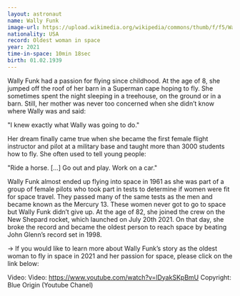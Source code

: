 ```yaml
---
layout: astronaut
name: Wally Funk
image-url: https://upload.wikimedia.org/wikipedia/commons/thumb/f/f5/Wally_Funk_2012.jpg/640px-Wally_Funk_2012.jpg
nationality: USA
record: Oldest woman in space
year: 2021
time-in-space: 10min 18sec
birth: 01.02.1939
---
```


Wally Funk had a passion for flying since childhood. At the age of 8, she jumped off the roof of her barn in a Superman cape hoping to fly. She sometimes spent the night sleeping in a treehouse, on the ground or in a barn. Still, her mother was never too concerned when she didn’t know where Wally was and said:

<div class="quotes">
"I knew exactly what Wally was going to do."
</div>

Her dream finally came true when she became the first female flight instructor and pilot at a military base and taught more than 3000 students how to fly. She often used to tell young people:

<div class="quotes">
"Ride a horse. [...] Go out and play. Work on a car."
</div>

Wally Funk almost ended up flying into space in 1961 as she was part of a group of female pilots who took part in tests to determine if women were fit for space travel. They passed many of the same tests as the men and became known as the Mercury 13. These women never got to go to space but Wally Funk didn’t give up. At the age of 82, she joined the crew on the New Shepard rocket, which launched on July 20th 2021. On that day, she broke the record and became the oldest person to reach space by beating John Glenn’s record set in 1998.


-> If you would like to learn more about Wally Funk’s story as the oldest woman to fly in space in 2021 and her passion for space, please click on the link below:

Video: Video: https://www.youtube.com/watch?v=lDyakSKpBmU
Copyright: Blue Origin (Youtube Chanel)
